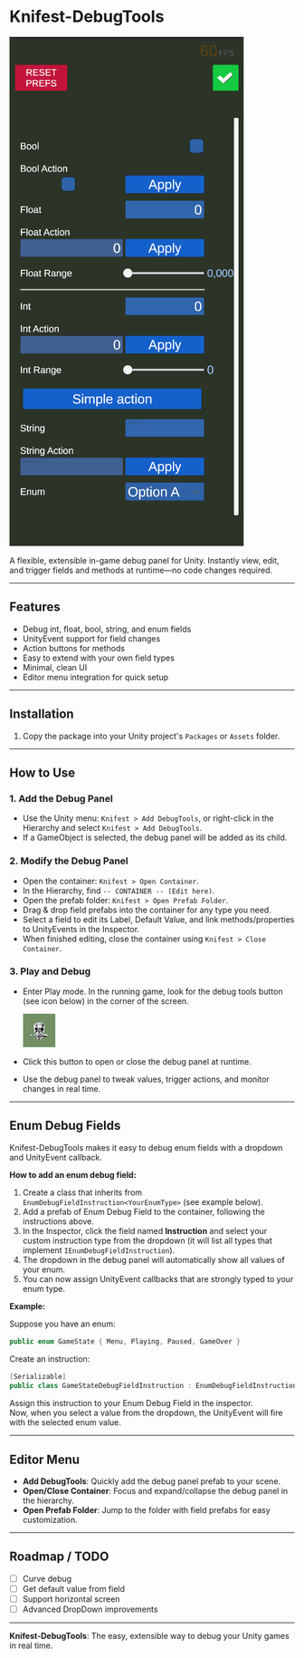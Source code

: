 
# Knifest-DebugTools

![img.png](img.png)

A flexible, extensible in-game debug panel for Unity. Instantly view, edit, and trigger fields and methods at runtime—no code changes required.

---

## Features

- Debug int, float, bool, string, and enum fields
- UnityEvent support for field changes
- Action buttons for methods
- Easy to extend with your own field types
- Minimal, clean UI
- Editor menu integration for quick setup

---


## Installation


1. Copy the package into your Unity project's `Packages` or `Assets` folder.

---


## How to Use


### 1. Add the Debug Panel

- Use the Unity menu: `Knifest > Add DebugTools`, or right-click in the Hierarchy and select `Knifest > Add DebugTools`.
- If a GameObject is selected, the debug panel will be added as its child.

### 2. Modify the Debug Panel

- Open the container: `Knifest > Open Container`.
- In the Hierarchy, find `-- CONTAINER -- (Edit here)`.
- Open the prefab folder: `Knifest > Open Prefab Folder`.
- Drag & drop field prefabs into the container for any type you need.
- Select a field to edit its Label, Default Value, and link methods/properties to UnityEvents in the Inspector.
- When finished editing, close the container using `Knifest > Close Container`.

### 3. Play and Debug

- Enter Play mode. In the running game, look for the debug tools button (see icon below) in the corner of the screen.

  ![Debug Tools Button Icon](image.png)
- Click this button to open or close the debug panel at runtime.
- Use the debug panel to tweak values, trigger actions, and monitor changes in real time.

---

## Enum Debug Fields

Knifest-DebugTools makes it easy to debug enum fields with a dropdown and UnityEvent callback.

**How to add an enum debug field:**

1. Create a class that inherits from `EnumDebugFieldInstruction<YourEnumType>` (see example below).
2. Add a prefab of Enum Debug Field to the container, following the instructions above.
3. In the Inspector, click the field named **Instruction** and select your custom instruction type from the dropdown (it will list all types that implement `IEnumDebugFieldInstruction`).
4. The dropdown in the debug panel will automatically show all values of your enum.
5. You can now assign UnityEvent callbacks that are strongly typed to your enum type.

**Example:**

Suppose you have an enum:
```csharp
public enum GameState { Menu, Playing, Paused, GameOver }
```

Create an instruction:
```csharp
[Serializable]
public class GameStateDebugFieldInstruction : EnumDebugFieldInstruction<GameState> { }
```

Assign this instruction to your Enum Debug Field in the inspector.  
Now, when you select a value from the dropdown, the UnityEvent will fire with the selected enum value.

---

## Editor Menu

- **Add DebugTools**: Quickly add the debug panel prefab to your scene.
- **Open/Close Container**: Focus and expand/collapse the debug panel in the hierarchy.
- **Open Prefab Folder**: Jump to the folder with field prefabs for easy customization.

---

## Roadmap / TODO

- [ ] Curve debug
- [ ] Get default value from field
- [ ] Support horizontal screen
- [ ] Advanced DropDown improvements

---

**Knifest-DebugTools**: The easy, extensible way to debug your Unity games in real time.